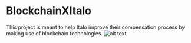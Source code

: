 # BlockchainXItalo
This project is meant to help Italo improve their compensation process by making use of blockchain technologies. 
![alt text](https://github.com/RebSolcia/BlockchainXItalo/tree/main/README_pics/Ethereum.png?raw=true)
